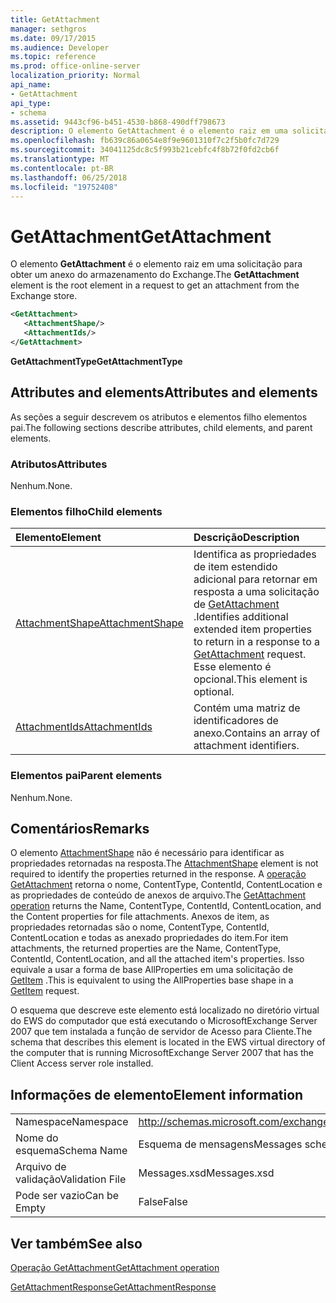 ```yaml
---
title: GetAttachment
manager: sethgros
ms.date: 09/17/2015
ms.audience: Developer
ms.topic: reference
ms.prod: office-online-server
localization_priority: Normal
api_name:
- GetAttachment
api_type:
- schema
ms.assetid: 9443cf96-b451-4530-b868-490dff798673
description: O elemento GetAttachment é o elemento raiz em uma solicitação para obter um anexo do armazenamento do Exchange.
ms.openlocfilehash: fb639c86a0654e8f9e9601310f7c2f5b0fc7d729
ms.sourcegitcommit: 34041125dc8c5f993b21cebfc4f8b72f0fd2cb6f
ms.translationtype: MT
ms.contentlocale: pt-BR
ms.lasthandoff: 06/25/2018
ms.locfileid: "19752408"
---
```

# <a name="getattachment"></a><span data-ttu-id="e576b-103">GetAttachment</span><span class="sxs-lookup"><span data-stu-id="e576b-103">GetAttachment</span></span>

<span data-ttu-id="e576b-104">O elemento **GetAttachment** é o elemento raiz em uma solicitação para obter um anexo do armazenamento do Exchange.</span><span class="sxs-lookup"><span data-stu-id="e576b-104">The **GetAttachment** element is the root element in a request to get an attachment from the Exchange store.</span></span> 
  
```xml
<GetAttachment>
   <AttachmentShape/>
   <AttachmentIds/>
</GetAttachment>
```

 <span data-ttu-id="e576b-105">**GetAttachmentType**</span><span class="sxs-lookup"><span data-stu-id="e576b-105">**GetAttachmentType**</span></span>
## <a name="attributes-and-elements"></a><span data-ttu-id="e576b-106">Attributes and elements</span><span class="sxs-lookup"><span data-stu-id="e576b-106">Attributes and elements</span></span>

<span data-ttu-id="e576b-107">As seções a seguir descrevem os atributos e elementos filho elementos pai.</span><span class="sxs-lookup"><span data-stu-id="e576b-107">The following sections describe attributes, child elements, and parent elements.</span></span>
  
### <a name="attributes"></a><span data-ttu-id="e576b-108">Atributos</span><span class="sxs-lookup"><span data-stu-id="e576b-108">Attributes</span></span>

<span data-ttu-id="e576b-109">Nenhum.</span><span class="sxs-lookup"><span data-stu-id="e576b-109">None.</span></span>
  
### <a name="child-elements"></a><span data-ttu-id="e576b-110">Elementos filho</span><span class="sxs-lookup"><span data-stu-id="e576b-110">Child elements</span></span>

|<span data-ttu-id="e576b-111">**Elemento**</span><span class="sxs-lookup"><span data-stu-id="e576b-111">**Element**</span></span>|<span data-ttu-id="e576b-112">**Descrição**</span><span class="sxs-lookup"><span data-stu-id="e576b-112">**Description**</span></span>|
|:-----|:-----|
|[<span data-ttu-id="e576b-113">AttachmentShape</span><span class="sxs-lookup"><span data-stu-id="e576b-113">AttachmentShape</span></span>](attachmentshape.md) <br/> |<span data-ttu-id="e576b-114">Identifica as propriedades de item estendido adicional para retornar em resposta a uma solicitação de [GetAttachment](getattachment.md) .</span><span class="sxs-lookup"><span data-stu-id="e576b-114">Identifies additional extended item properties to return in a response to a [GetAttachment](getattachment.md) request.</span></span> <span data-ttu-id="e576b-115">Esse elemento é opcional.</span><span class="sxs-lookup"><span data-stu-id="e576b-115">This element is optional.</span></span>  <br/> |
|[<span data-ttu-id="e576b-116">AttachmentIds</span><span class="sxs-lookup"><span data-stu-id="e576b-116">AttachmentIds</span></span>](attachmentids.md) <br/> |<span data-ttu-id="e576b-117">Contém uma matriz de identificadores de anexo.</span><span class="sxs-lookup"><span data-stu-id="e576b-117">Contains an array of attachment identifiers.</span></span>  <br/> |
   
### <a name="parent-elements"></a><span data-ttu-id="e576b-118">Elementos pai</span><span class="sxs-lookup"><span data-stu-id="e576b-118">Parent elements</span></span>

<span data-ttu-id="e576b-119">Nenhum.</span><span class="sxs-lookup"><span data-stu-id="e576b-119">None.</span></span>
  
## <a name="remarks"></a><span data-ttu-id="e576b-120">Comentários</span><span class="sxs-lookup"><span data-stu-id="e576b-120">Remarks</span></span>

<span data-ttu-id="e576b-121">O elemento [AttachmentShape](attachmentshape.md) não é necessário para identificar as propriedades retornadas na resposta.</span><span class="sxs-lookup"><span data-stu-id="e576b-121">The [AttachmentShape](attachmentshape.md) element is not required to identify the properties returned in the response.</span></span> <span data-ttu-id="e576b-122">A [operação GetAttachment](getattachment-operation.md) retorna o nome, ContentType, ContentId, ContentLocation e as propriedades de conteúdo de anexos de arquivo.</span><span class="sxs-lookup"><span data-stu-id="e576b-122">The [GetAttachment operation](getattachment-operation.md) returns the Name, ContentType, ContentId, ContentLocation, and the Content properties for file attachments.</span></span> <span data-ttu-id="e576b-123">Anexos de item, as propriedades retornadas são o nome, ContentType, ContentId, ContentLocation e todas as anexado propriedades do item.</span><span class="sxs-lookup"><span data-stu-id="e576b-123">For item attachments, the returned properties are the Name, ContentType, ContentId, ContentLocation, and all the attached item's properties.</span></span> <span data-ttu-id="e576b-124">Isso equivale a usar a forma de base AllProperties em uma solicitação de [GetItem](getitem.md) .</span><span class="sxs-lookup"><span data-stu-id="e576b-124">This is equivalent to using the AllProperties base shape in a [GetItem](getitem.md) request.</span></span> 
  
<span data-ttu-id="e576b-125">O esquema que descreve este elemento está localizado no diretório virtual do EWS do computador que está executando o MicrosoftExchange Server 2007 que tem instalada a função de servidor de Acesso para Cliente.</span><span class="sxs-lookup"><span data-stu-id="e576b-125">The schema that describes this element is located in the EWS virtual directory of the computer that is running MicrosoftExchange Server 2007 that has the Client Access server role installed.</span></span>
  
## <a name="element-information"></a><span data-ttu-id="e576b-126">Informações de elemento</span><span class="sxs-lookup"><span data-stu-id="e576b-126">Element information</span></span>

|||
|:-----|:-----|
|<span data-ttu-id="e576b-127">Namespace</span><span class="sxs-lookup"><span data-stu-id="e576b-127">Namespace</span></span>  <br/> |http://schemas.microsoft.com/exchange/services/2006/messages  <br/> |
|<span data-ttu-id="e576b-128">Nome do esquema</span><span class="sxs-lookup"><span data-stu-id="e576b-128">Schema Name</span></span>  <br/> |<span data-ttu-id="e576b-129">Esquema de mensagens</span><span class="sxs-lookup"><span data-stu-id="e576b-129">Messages schema</span></span>  <br/> |
|<span data-ttu-id="e576b-130">Arquivo de validação</span><span class="sxs-lookup"><span data-stu-id="e576b-130">Validation File</span></span>  <br/> |<span data-ttu-id="e576b-131">Messages.xsd</span><span class="sxs-lookup"><span data-stu-id="e576b-131">Messages.xsd</span></span>  <br/> |
|<span data-ttu-id="e576b-132">Pode ser vazio</span><span class="sxs-lookup"><span data-stu-id="e576b-132">Can be Empty</span></span>  <br/> |<span data-ttu-id="e576b-133">False</span><span class="sxs-lookup"><span data-stu-id="e576b-133">False</span></span>  <br/> |
   
## <a name="see-also"></a><span data-ttu-id="e576b-134">Ver também</span><span class="sxs-lookup"><span data-stu-id="e576b-134">See also</span></span>



[<span data-ttu-id="e576b-135">Operação GetAttachment</span><span class="sxs-lookup"><span data-stu-id="e576b-135">GetAttachment operation</span></span>](getattachment-operation.md)
  
[<span data-ttu-id="e576b-136">GetAttachmentResponse</span><span class="sxs-lookup"><span data-stu-id="e576b-136">GetAttachmentResponse</span></span>](getattachmentresponse.md)

